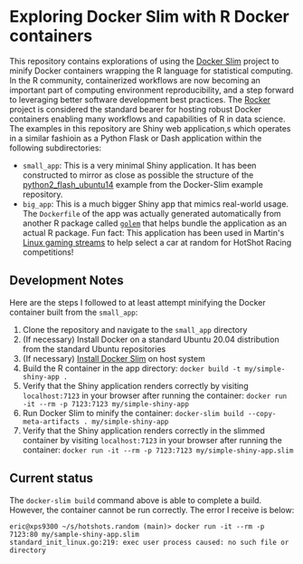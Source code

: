 # Exploring Docker Slim with R Docker containers

This repository contains explorations of using the [Docker Slim](https://github.com/docker-slim/docker-slim) project to minify Docker containers wrapping the R language for statistical computing. In the R community, containerized workflows are now becoming an important part of computing environment reproducibility, and a step forward to leveraging better software development best practices.  The [Rocker](https://www.rocker-project.org/) project is considered the standard bearer for hosting robust Docker containers enabling many workflows and capabilities of R in data science. The examples in this repository are Shiny web application,s which operates in a similar fashioin as a Python Flask or Dash application within the following subdirectories:

* `small_app`: This is a very minimal Shiny application. It has been constructed to mirror as close as possible the structure of the [python2_flash_ubuntu14](https://github.com/docker-slim/examples/tree/master/python2_flask_ubuntu14) example from the Docker-Slim example repository.
* `big_app`: This is a much bigger Shiny app that mimics real-world usage. The `Dockerfile` of the app was actually generated automatically from another R package called [`golem`](https://github.com/ThinkR-open/golem) that helps bundle the application as an actual R package.  Fun fact: This application has been used in Martin's [Linux gaming streams](https://youtu.be/ow8A68ElPp0?t=525) to help select a car at random for HotShot Racing competitions!

## Development Notes

Here are the steps I followed to at least attempt minifying the Docker container built from the `small_app`:

1. Clone the repository and navigate to the `small_app` directory
1. (If necessary) Install Docker on a standard Ubuntu 20.04 distribution from the standard Ubuntu repositories
1. (If necessary) [Install Docker Slim](https://github.com/docker-slim/docker-slim#installation) on host system
1. Build the R container in the app directory: `docker build -t my/simple-shiny-app .`
1. Verify that the Shiny application renders correctly by visiting `localhost:7123` in your browser after running the container: `docker run -it --rm -p 7123:7123 my/simple-shiny-app` 
1. Run Docker Slim to minify the container: `docker-slim build --copy-meta-artifacts . my/simple-shiny-app`
1. Verify that the Shiny application renders correctly in the slimmed container by visiting `localhost:7123` in your browser after running the container: `docker run -it --rm -p 7123:7123 my/simple-shiny-app.slim` 

## Current status

The `docker-slim build` command above is able to complete a build. However, the container cannot be run correctly. The error I receive is below:

```
eric@xps9300 ~/s/hotshots.random (main)> docker run -it --rm -p 7123:80 my/sample-shiny-app.slim
standard_init_linux.go:219: exec user process caused: no such file or directory
```

